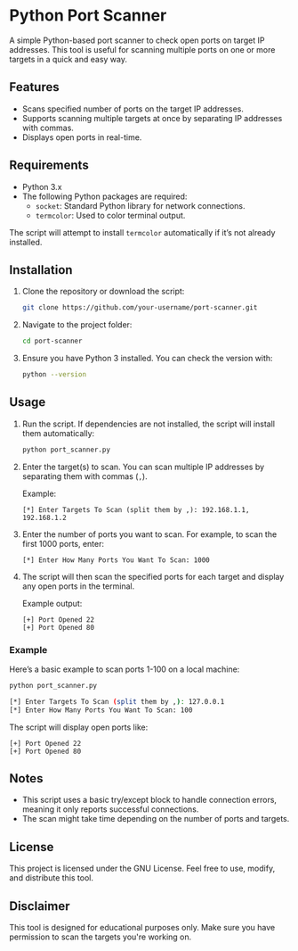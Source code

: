 # Python Port Scanner

A simple Python-based port scanner to check open ports on target IP addresses. This tool is useful for scanning multiple ports on one or more targets in a quick and easy way.

## Features

- Scans specified number of ports on the target IP addresses.
- Supports scanning multiple targets at once by separating IP addresses with commas.
- Displays open ports in real-time.

## Requirements

- Python 3.x
- The following Python packages are required:
  - `socket`: Standard Python library for network connections.
  - `termcolor`: Used to color terminal output.

The script will attempt to install `termcolor` automatically if it’s not already installed.

## Installation

1. Clone the repository or download the script:

   ```bash
   git clone https://github.com/your-username/port-scanner.git
   ```

2. Navigate to the project folder:

   ```bash
   cd port-scanner
   ```

3. Ensure you have Python 3 installed. You can check the version with:

   ```bash
   python --version
   ```

## Usage

1. Run the script. If  dependencies are not installed, the script will install them automatically:
   ```bash
   python port_scanner.py
   ```

2. Enter the target(s) to scan. You can scan multiple IP addresses by separating them with commas (`,`).

   Example:

   ```
   [*] Enter Targets To Scan (split them by ,): 192.168.1.1, 192.168.1.2
   ```

3. Enter the number of ports you want to scan. For example, to scan the first 1000 ports, enter:

   ```
   [*] Enter How Many Ports You Want To Scan: 1000
   ```

4. The script will then scan the specified ports for each target and display any open ports in the terminal.

   Example output:

   ```
   [+] Port Opened 22
   [+] Port Opened 80
   ```

### Example

Here’s a basic example to scan ports 1-100 on a local machine:

```bash
python port_scanner.py

[*] Enter Targets To Scan (split them by ,): 127.0.0.1
[*] Enter How Many Ports You Want To Scan: 100
```

The script will display open ports like:

```
[+] Port Opened 22
[+] Port Opened 80
```

## Notes

- This script uses a basic try/except block to handle connection errors, meaning it only reports successful connections.
- The scan might take time depending on the number of ports and targets.

## License

This project is licensed under the GNU License. Feel free to use, modify, and distribute this tool.

## Disclaimer

This tool is designed for educational purposes only. Make sure you have permission to scan the targets you're working on.
```